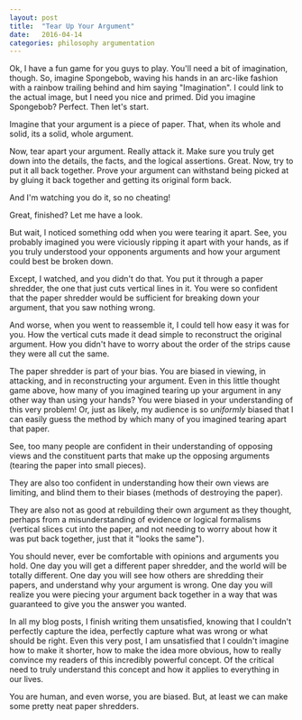 ```yaml
---
layout: post
title:  "Tear Up Your Argument"
date:   2016-04-14
categories: philosophy argumentation
---
```


Ok, I have a fun game for you guys to play. You'll need a bit of imagination, though. So, imagine Spongebob, waving his hands in an arc-like fashion with a rainbow trailing behind and him saying "Imagination". I could link to the actual image, but I need you nice and primed. Did you imagine Spongebob? Perfect. Then let's start.

Imagine that your argument is a piece of paper. That, when its whole and solid, its a solid, whole argument.

Now, tear apart your argument. Really attack it. Make sure you truly get down into the details, the facts, and the logical assertions. Great. Now, try to put it all back together. Prove your argument can withstand being picked at by gluing it back together and getting its original form back.

And I'm watching you do it, so no cheating!

Great, finished? Let me have a look.

But wait, I noticed something odd when you were tearing it apart. See, you probably imagined you were viciously ripping it apart with your hands, as if you truly understood your opponents arguments and how your argument could best be broken down.

Except, I watched, and you didn't do that. You put it through a paper shredder, the one that just cuts vertical lines in it. You were so confident that the paper shredder would be sufficient for breaking down your argument, that you saw nothing wrong.

And worse, when you went to reassemble it, I could tell how easy it was for you. How the vertical cuts made it dead simple to reconstruct the original argument. How you didn't have to worry about the order of the strips cause they were all cut the same.

The paper shredder is part of your bias. You are biased in viewing, in attacking, and in reconstructing your argument. Even in this little thought game above, how many of you imagined tearing up your argument in any other way than using your hands? You were biased in your understanding of this very problem! Or, just as likely, my audience is so *uniformly* biased that I can easily guess the method by which many of you imagined tearing apart that paper.

See, too many people are confident in their understanding of opposing views and the constituent parts that make up the opposing arguments (tearing the paper into small pieces).

They are also too confident in understanding how their own views are limiting, and blind them to their biases (methods of destroying the paper).

They are also not as good at rebuilding their own argument as they thought, perhaps from a misunderstanding of evidence or logical formalisms (vertical slices cut into the paper, and not needing to worry about how it was put back together, just that it "looks the same").

You should never, ever be comfortable with opinions and arguments you hold. One day you will get a different paper shredder, and the world will be totally different. One day you will see how others are shredding their papers, and understand why your argument is wrong. One day you will realize you were piecing your argument back together in a way that was guaranteed to give you the answer you wanted.

In all my blog posts, I finish writing them unsatisfied, knowing that I couldn't perfectly capture the idea, perfectly capture what was wrong or what should be right. Even this very post, I am unsatisfied that I couldn't imagine how to make it shorter, how to make the idea more obvious, how to really convince my readers of this incredibly powerful concept. Of the critical need to truly understand this concept and how it applies to everything in our lives.

You are human, and even worse, you are biased. But, at least we can make some pretty neat paper shredders.